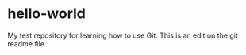 # hello-world
My test repository for learning how to use Git.
This is an edit on the git readme file.
